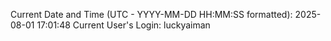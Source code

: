 Current Date and Time (UTC - YYYY-MM-DD HH:MM:SS formatted): 2025-08-01 17:01:48
Current User's Login: luckyaiman

